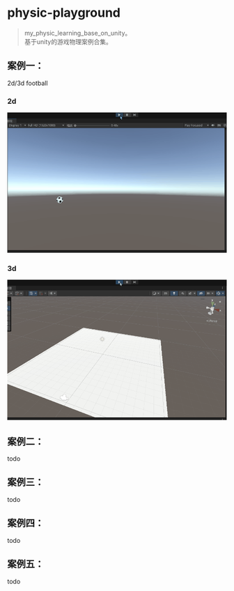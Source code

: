 # physic-playground

> my_physic_learning_base_on_unity。  
基于unity的游戏物理案例合集。

## 案例一：
2d/3d football  

### 2d
![2d](doc/2d.gif)
### 3d
![2d](doc/3d.gif)

## 案例二：
todo
## 案例三：
todo
## 案例四：
todo
## 案例五：
todo